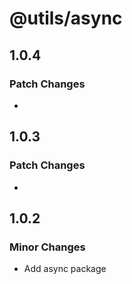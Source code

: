 # @utils/async

## 1.0.4

### Patch Changes

-

## 1.0.3

### Patch Changes

-

## 1.0.2

### Minor Changes

- Add async package
